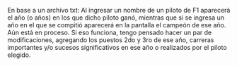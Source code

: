 En base a un archivo txt:
Al ingresar un nombre de un piloto de F1 aparecerá el año (o años) en los que dicho piloto ganó, mientras que si se 
ingresa un año en el que se compitió aparecerá en la pantalla el campeón de ese año.
Aún está en proceso.
Si eso funciona, tengo pensado hacer un par de modificaciones, agregando los puestos 2do y 3ro de ese año, carreras importantes 
y/o sucesos significativos en ese año o realizados por el piloto elegido.
